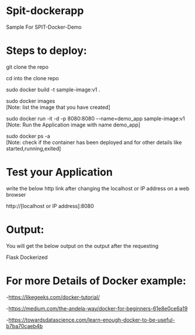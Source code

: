 # Spit-dockerapp
Sample For SPIT-Docker-Demo


# Steps to deploy:

git clone the repo

cd into the clone repo

sudo docker build -t sample-image:v1 .

sudo docker images                                                  
[Note: list the image that you have created]

sudo docker run -it -d -p 8080:8080 --name=demo_app sample-image:v1  
[Note: Run the Application image with name demo_app]

sudo docker ps -a      
[Note: check if the container has been deployed and for other details like started,running,exited]


# Test your Application

write the below http link after changing the localhost or IP address on a web browser

http://[localhost or IP address]:8080


# Output:

You will get the below output on the output after the requesting


Flask Dockerized

 
# For more Details of Docker example:
  
-https://likegeeks.com/docker-tutorial/

-https://medium.com/the-andela-way/docker-for-beginners-61e8e0ce6a19

-https://towardsdatascience.com/learn-enough-docker-to-be-useful-b7ba70caeb4b

